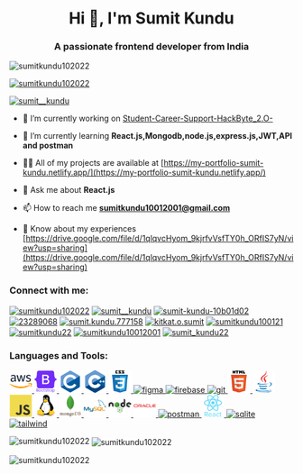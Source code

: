 <h1 align="center">Hi 👋, I'm Sumit Kundu</h1>
<h3 align="center">A passionate frontend developer from India</h3>

<p align="left"> <img src="https://komarev.com/ghpvc/?username=sumitkundu102022&label=Profile%20views&color=0e75b6&style=flat" alt="sumitkundu102022" /> </p>

<p align="left"> <a href="https://github.com/ryo-ma/github-profile-trophy"><img src="https://github-profile-trophy.vercel.app/?username=sumitkundu102022" alt="sumitkundu102022" /></a> </p>

<p align="left"> <a href="https://twitter.com/sumit__kundu" target="blank"><img src="https://img.shields.io/twitter/follow/sumit__kundu?logo=twitter&style=for-the-badge" alt="sumit__kundu" /></a> </p>

- 🔭 I’m currently working on [Student-Career-Support-HackByte_2.O-](https://github.com/SumitKundu102022/Student-Career-Support-HackByte_2.O-.git)

- 🌱 I’m currently learning **React.js,Mongodb,node.js,express.js,JWT,API and postman**

- 👨‍💻 All of my projects are available at [https://my-portfolio-sumit-kundu.netlify.app/](https://my-portfolio-sumit-kundu.netlify.app/)

- 💬 Ask me about **React.js**

- 📫 How to reach me **sumitkundu10012001@gmail.com**

- 📄 Know about my experiences [https://drive.google.com/file/d/1qlqvcHyom_9kjrfvVsfTY0h_ORfIS7yN/view?usp=sharing](https://drive.google.com/file/d/1qlqvcHyom_9kjrfvVsfTY0h_ORfIS7yN/view?usp=sharing)

<h3 align="left">Connect with me:</h3>
<p align="left">
<a href="https://codepen.io/sumitkundu102022" target="blank"><img align="center" src="https://raw.githubusercontent.com/rahuldkjain/github-profile-readme-generator/master/src/images/icons/Social/codepen.svg" alt="sumitkundu102022" height="30" width="40" /></a>
<a href="https://twitter.com/sumit__kundu" target="blank"><img align="center" src="https://raw.githubusercontent.com/rahuldkjain/github-profile-readme-generator/master/src/images/icons/Social/twitter.svg" alt="sumit__kundu" height="30" width="40" /></a>
<a href="https://linkedin.com/in/sumit-kundu-10b01d02" target="blank"><img align="center" src="https://raw.githubusercontent.com/rahuldkjain/github-profile-readme-generator/master/src/images/icons/Social/linked-in-alt.svg" alt="sumit-kundu-10b01d02" height="30" width="40" /></a>
<a href="https://stackoverflow.com/users/23289068" target="blank"><img align="center" src="https://raw.githubusercontent.com/rahuldkjain/github-profile-readme-generator/master/src/images/icons/Social/stack-overflow.svg" alt="23289068" height="30" width="40" /></a>
<a href="https://fb.com/sumit.kundu.777158" target="blank"><img align="center" src="https://raw.githubusercontent.com/rahuldkjain/github-profile-readme-generator/master/src/images/icons/Social/facebook.svg" alt="sumit.kundu.777158" height="30" width="40" /></a>
<a href="https://instagram.com/kitkat.o.sumit" target="blank"><img align="center" src="https://raw.githubusercontent.com/rahuldkjain/github-profile-readme-generator/master/src/images/icons/Social/instagram.svg" alt="kitkat.o.sumit" height="30" width="40" /></a>
<a href="https://www.hackerrank.com/sumitkundu100121" target="blank"><img align="center" src="https://raw.githubusercontent.com/rahuldkjain/github-profile-readme-generator/master/src/images/icons/Social/hackerrank.svg" alt="sumitkundu100121" height="30" width="40" /></a>
<a href="https://www.leetcode.com/sumitkundu22" target="blank"><img align="center" src="https://raw.githubusercontent.com/rahuldkjain/github-profile-readme-generator/master/src/images/icons/Social/leet-code.svg" alt="sumitkundu22" height="30" width="40" /></a>
<a href="https://auth.geeksforgeeks.org/user/sumitkundu10012001" target="blank"><img align="center" src="https://raw.githubusercontent.com/rahuldkjain/github-profile-readme-generator/master/src/images/icons/Social/geeks-for-geeks.svg" alt="sumitkundu10012001" height="30" width="40" /></a>
<a href="https://discord.gg/sumit_kundu22" target="blank"><img align="center" src="https://raw.githubusercontent.com/rahuldkjain/github-profile-readme-generator/master/src/images/icons/Social/discord.svg" alt="sumit_kundu22" height="30" width="40" /></a>
</p>

<h3 align="left">Languages and Tools:</h3>
<p align="left"> <a href="https://aws.amazon.com" target="_blank" rel="noreferrer"> <img src="https://raw.githubusercontent.com/devicons/devicon/master/icons/amazonwebservices/amazonwebservices-original-wordmark.svg" alt="aws" width="40" height="40"/> </a> <a href="https://getbootstrap.com" target="_blank" rel="noreferrer"> <img src="https://raw.githubusercontent.com/devicons/devicon/master/icons/bootstrap/bootstrap-plain-wordmark.svg" alt="bootstrap" width="40" height="40"/> </a> <a href="https://www.cprogramming.com/" target="_blank" rel="noreferrer"> <img src="https://raw.githubusercontent.com/devicons/devicon/master/icons/c/c-original.svg" alt="c" width="40" height="40"/> </a> <a href="https://www.w3schools.com/cpp/" target="_blank" rel="noreferrer"> <img src="https://raw.githubusercontent.com/devicons/devicon/master/icons/cplusplus/cplusplus-original.svg" alt="cplusplus" width="40" height="40"/> </a> <a href="https://www.w3schools.com/css/" target="_blank" rel="noreferrer"> <img src="https://raw.githubusercontent.com/devicons/devicon/master/icons/css3/css3-original-wordmark.svg" alt="css3" width="40" height="40"/> </a> <a href="https://www.figma.com/" target="_blank" rel="noreferrer"> <img src="https://www.vectorlogo.zone/logos/figma/figma-icon.svg" alt="figma" width="40" height="40"/> </a> <a href="https://firebase.google.com/" target="_blank" rel="noreferrer"> <img src="https://www.vectorlogo.zone/logos/firebase/firebase-icon.svg" alt="firebase" width="40" height="40"/> </a> <a href="https://git-scm.com/" target="_blank" rel="noreferrer"> <img src="https://www.vectorlogo.zone/logos/git-scm/git-scm-icon.svg" alt="git" width="40" height="40"/> </a> <a href="https://www.w3.org/html/" target="_blank" rel="noreferrer"> <img src="https://raw.githubusercontent.com/devicons/devicon/master/icons/html5/html5-original-wordmark.svg" alt="html5" width="40" height="40"/> </a> <a href="https://www.java.com" target="_blank" rel="noreferrer"> <img src="https://raw.githubusercontent.com/devicons/devicon/master/icons/java/java-original.svg" alt="java" width="40" height="40"/> </a> <a href="https://developer.mozilla.org/en-US/docs/Web/JavaScript" target="_blank" rel="noreferrer"> <img src="https://raw.githubusercontent.com/devicons/devicon/master/icons/javascript/javascript-original.svg" alt="javascript" width="40" height="40"/> </a> <a href="https://www.linux.org/" target="_blank" rel="noreferrer"> <img src="https://raw.githubusercontent.com/devicons/devicon/master/icons/linux/linux-original.svg" alt="linux" width="40" height="40"/> </a> <a href="https://www.mongodb.com/" target="_blank" rel="noreferrer"> <img src="https://raw.githubusercontent.com/devicons/devicon/master/icons/mongodb/mongodb-original-wordmark.svg" alt="mongodb" width="40" height="40"/> </a> <a href="https://www.mysql.com/" target="_blank" rel="noreferrer"> <img src="https://raw.githubusercontent.com/devicons/devicon/master/icons/mysql/mysql-original-wordmark.svg" alt="mysql" width="40" height="40"/> </a> <a href="https://nodejs.org" target="_blank" rel="noreferrer"> <img src="https://raw.githubusercontent.com/devicons/devicon/master/icons/nodejs/nodejs-original-wordmark.svg" alt="nodejs" width="40" height="40"/> </a> <a href="https://www.oracle.com/" target="_blank" rel="noreferrer"> <img src="https://raw.githubusercontent.com/devicons/devicon/master/icons/oracle/oracle-original.svg" alt="oracle" width="40" height="40"/> </a> <a href="https://postman.com" target="_blank" rel="noreferrer"> <img src="https://www.vectorlogo.zone/logos/getpostman/getpostman-icon.svg" alt="postman" width="40" height="40"/> </a> <a href="https://reactjs.org/" target="_blank" rel="noreferrer"> <img src="https://raw.githubusercontent.com/devicons/devicon/master/icons/react/react-original-wordmark.svg" alt="react" width="40" height="40"/> </a> <a href="https://www.sqlite.org/" target="_blank" rel="noreferrer"> <img src="https://www.vectorlogo.zone/logos/sqlite/sqlite-icon.svg" alt="sqlite" width="40" height="40"/> </a> <a href="https://tailwindcss.com/" target="_blank" rel="noreferrer"> <img src="https://www.vectorlogo.zone/logos/tailwindcss/tailwindcss-icon.svg" alt="tailwind" width="40" height="40"/> </a> </p>

<p><img align="left" src="https://github-readme-stats.vercel.app/api/top-langs?username=sumitkundu102022&show_icons=true&locale=en&layout=compact" alt="sumitkundu102022" /></p>

<p>&nbsp;<img align="center" src="https://github-readme-stats.vercel.app/api?username=sumitkundu102022&show_icons=true&locale=en" alt="sumitkundu102022" /></p>

<p><img align="center" src="https://github-readme-streak-stats.herokuapp.com/?user=sumitkundu102022&" alt="sumitkundu102022" /></p>
